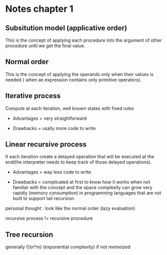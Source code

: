 # Notes chapter 1

## Subsitution model (applicative order)

This is the concept of applying each procedure into the argument of other procedure until we get the final value.

## Normal order

This is the concept of applying the operands only when their values is needed ( when an expression contains only primitive operators).

## Iterative process

Compute at each iteration, well known states with fixed rules

- Advantages = very straightforward

- Drawbacks = usally more code to write

## Linear recursive process

It each iteration create a delayed operation that will be executed at the end(the interpreter needs to keep track of those delayed operations).

- Advantages = way less code to write

- Drawbacks = complicated at first to know how it works when not familiar with the concept and the space complexity can grow very rapidly (memory consumption) in programming languages that are not built to support tail recursion.

personal thought : look like the normal order (lazy evaluation)

recursive process != recursive procedure

## Tree recursion

generally O(n\*m) (exponential complexity) if not memoized
